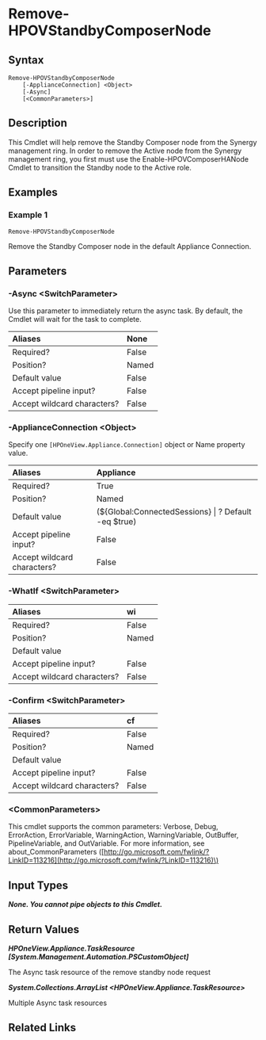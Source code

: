 ﻿---
description: Remove Standby Composer node.
---

# Remove-HPOVStandbyComposerNode

## Syntax

```text
Remove-HPOVStandbyComposerNode
    [-ApplianceConnection] <Object>
    [-Async]
    [<CommonParameters>]
```

## Description

This Cmdlet will help remove the Standby Composer node from the Synergy management ring.  In order to remove the Active node from the Synergy management ring, you first must use the Enable-HPOVComposerHANode Cmdlet to transition the Standby node to the Active role.

## Examples

###  Example 1 

```text
Remove-HPOVStandbyComposerNode
```

Remove the Standby Composer node in the default Appliance Connection.

## Parameters

### -Async &lt;SwitchParameter&gt;

Use this parameter to immediately return the async task.  By default, the Cmdlet will wait for the task to complete.

| Aliases | None |
| :--- | :--- |
| Required? | False |
| Position? | Named |
| Default value | False |
| Accept pipeline input? | False |
| Accept wildcard characters? | False |

### -ApplianceConnection &lt;Object&gt;

Specify one `[HPOneView.Appliance.Connection]` object or Name property value.

| Aliases | Appliance |
| :--- | :--- |
| Required? | True |
| Position? | Named |
| Default value | (${Global:ConnectedSessions} &vert; ? Default -eq $true) |
| Accept pipeline input? | False |
| Accept wildcard characters? | False |

### -WhatIf &lt;SwitchParameter&gt;



| Aliases | wi |
| :--- | :--- |
| Required? | False |
| Position? | Named |
| Default value |  |
| Accept pipeline input? | False |
| Accept wildcard characters? | False |

### -Confirm &lt;SwitchParameter&gt;



| Aliases | cf |
| :--- | :--- |
| Required? | False |
| Position? | Named |
| Default value |  |
| Accept pipeline input? | False |
| Accept wildcard characters? | False |

### &lt;CommonParameters&gt;

This cmdlet supports the common parameters: Verbose, Debug, ErrorAction, ErrorVariable, WarningAction, WarningVariable, OutBuffer, PipelineVariable, and OutVariable. For more information, see about\_CommonParameters \([http://go.microsoft.com/fwlink/?LinkID=113216](http://go.microsoft.com/fwlink/?LinkID=113216)\)

## Input Types

_**None.  You cannot pipe objects to this Cmdlet.**_

## Return Values

_**HPOneView.Appliance.TaskResource [System.Management.Automation.PSCustomObject]**_

The Async task resource of the remove standby node request

_**System.Collections.ArrayList <HPOneView.Appliance.TaskResource>**_

Multiple Async task resources

## Related Links

